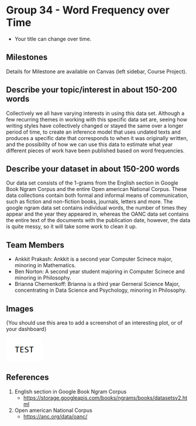 # Group 34 - Word Frequency over Time

- Your title can change over time.

## Milestones

Details for Milestone are available on Canvas (left sidebar, Course Project).

## Describe your topic/interest in about 150-200 words

Collectively we all have varying interests in using this data set. Although a few recurring themes in working with this specific data set are, seeing how writing styles have collectively changed or stayed the same over a longer period of time, to create an inference model that uses undated texts and produces a specific date that corresponds to when it was originally written, and the possibility of how we can use this data to estimate what year different pieces of work have been published based on word frequencies. 

## Describe your dataset in about 150-200 words

Our data set consists of the 1-grams from the English section in Google Book Ngram Corpus and the entire Open american National Corpus. These data collections contain both formal and informal means of communication, such as fiction and non-fiction books, journals, letters and more. The google ngram data set contains individual words, the number of times they appear and the year they appeared in, whereas the OANC data set contains the entire text of the documents with the publication date, however, the data is quite messy, so it will take some work to clean it up.

## Team Members

- Ankkit Prakash: Ankkit is a second year Computer Scinece major, minoring in Mathematics. 
- Ben Norton: A second year student majoring in Computer Scinece and minoring in Philosophy. 
- Brianna Chernenkoff: Brianna is a third year Gerneral Science Major, concentrating in Data Science and Psychology, minoring in Philosophy. 

## Images

{You should use this area to add a screenshot of an interesting plot, or of your dashboard}

<img src ="images/test.png" width="100px">

## References

1. English section in Google Book Ngram Corpus
   - https://storage.googleapis.com/books/ngrams/books/datasetsv2.html
2. Open american National Corpus 
   - https://anc.org/data/oanc/



